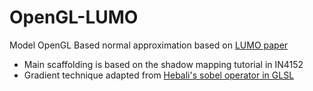 # OpenGL-LUMO
Model OpenGL Based normal approximation based on [LUMO paper](http://ivizlab.sfu.ca/arya/Papers/ACM/NPAR-02/Illumination%20for%20Cel%20Animation.pdf)


* Main scaffolding is based on the shadow mapping tutorial in IN4152
* Gradient technique adapted from [Hebali's sobel operator in GLSL](https://gist.github.com/Hebali/6ebfc66106459aacee6a9fac029d0115)
